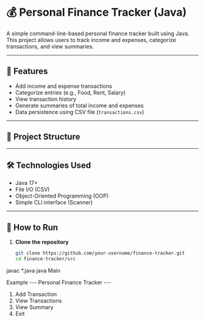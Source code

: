 # 💰 Personal Finance Tracker (Java)

A simple command-line-based personal finance tracker built using Java.  
This project allows users to track income and expenses, categorize transactions, and view summaries.

---

## 🚀 Features

- Add income and expense transactions
- Categorize entries (e.g., Food, Rent, Salary)
- View transaction history
- Generate summaries of total income and expenses
- Data persistence using CSV file (`transactions.csv`)

---

## 📂 Project Structure


---

## 🛠 Technologies Used

- Java 17+
- File I/O (CSV)
- Object-Oriented Programming (OOP)
- Simple CLI interface (Scanner)

---

## 🧪 How to Run

1. **Clone the repository**
   ```bash
   git clone https://github.com/your-username/finance-tracker.git
   cd finance-tracker/src

javac *.java
java Main

Example
--- Personal Finance Tracker ---
1. Add Transaction
2. View Transactions
3. View Summary
4. Exit
